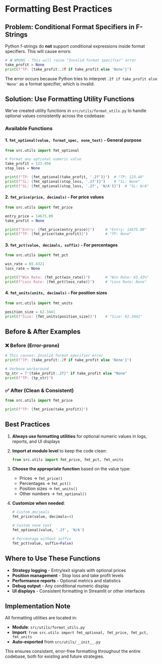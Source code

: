 # Formatting Best Practices

## Problem: Conditional Format Specifiers in F-Strings

Python f-strings do **not** support conditional expressions inside format specifiers. This will cause errors:

```python
# ❌ WRONG - This will raise "Invalid format specifier" error
take_profit = None
print(f"TP: {take_profit:.2f if take_profit else 'None'}")
```

The error occurs because Python tries to interpret `.2f if take_profit else 'None'` as a format specifier, which is invalid.

## Solution: Use Formatting Utility Functions

We've created utility functions in `src/utils/format_utils.py` to handle optional values consistently across the codebase:

### Available Functions

#### 1. `fmt_optional(value, format_spec, none_text)` - General purpose

```python
from src.utils import fmt_optional

# Format any optional numeric value
take_profit = 123.456
stop_loss = None

print(f"TP: {fmt_optional(take_profit, '.2f')}")  # "TP: 123.46"
print(f"SL: {fmt_optional(stop_loss, '.2f')}")    # "SL: None"
print(f"SL: {fmt_optional(stop_loss, '.2f', 'N/A')}")  # "SL: N/A"
```

#### 2. `fmt_price(price, decimals)` - For price values

```python
from src.utils import fmt_price

entry_price = 14675.09
take_profit = None

print(f"Entry: {fmt_price(entry_price)}")     # "Entry: 14675.09"
print(f"TP: {fmt_price(take_profit)}")        # "TP: None"
```

#### 3. `fmt_pct(value, decimals, suffix)` - For percentages

```python
from src.utils import fmt_pct

win_rate = 65.4321
loss_rate = None

print(f"Win Rate: {fmt_pct(win_rate)}")       # "Win Rate: 65.43%"
print(f"Loss Rate: {fmt_pct(loss_rate)}")     # "Loss Rate: None"
```

#### 4. `fmt_units(units, decimals)` - For position sizes

```python
from src.utils import fmt_units

position_size = 62.3441
print(f"Size: {fmt_units(position_size)}")    # "Size: 62.3441"
```

## Before & After Examples

### ❌ Before (Error-prone)

```python
# This causes: Invalid format specifier error
print(f"TP: {take_profit:.2f if take_profit else 'None'}")

# Verbose workaround
tp_str = f"{take_profit:.2f}" if take_profit else "None"
print(f"TP: {tp_str}")
```

### ✅ After (Clean & Consistent)

```python
from src.utils import fmt_price

print(f"TP: {fmt_price(take_profit)}")
```

## Best Practices

1. **Always use formatting utilities** for optional numeric values in logs, reports, and UI displays
2. **Import at module level** to keep the code clean:
   ```python
   from src.utils import fmt_price, fmt_pct, fmt_units
   ```
3. **Choose the appropriate function** based on the value type:
   - Prices → `fmt_price()`
   - Percentages → `fmt_pct()`
   - Position sizes → `fmt_units()`
   - Other numbers → `fmt_optional()`

4. **Customize when needed**:
   ```python
   # Custom decimals
   fmt_price(value, decimals=4)

   # Custom none text
   fmt_optional(value, '.2f', 'N/A')

   # Percentage without suffix
   fmt_pct(value, suffix=False)
   ```

## Where to Use These Functions

- **Strategy logging** - Entry/exit signals with optional prices
- **Position management** - Stop loss and take profit levels
- **Performance reports** - Optional metrics and statistics
- **Debug output** - Any conditional numeric display
- **UI displays** - Consistent formatting in Streamlit or other interfaces

## Implementation Note

All formatting utilities are located in:
- **Module**: `src/utils/format_utils.py`
- **Import**: `from src.utils import fmt_optional, fmt_price, fmt_pct, fmt_units`
- **Auto-exported** from `src/utils/__init__.py`

This ensures consistent, error-free formatting throughout the entire codebase, both for existing and future strategies.
